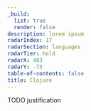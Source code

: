 ```yaml
---
_build:
  list: true
  render: false
description: lorem ipsum
radarIndex: 17
radarSection: languages
radarTier: hold
radarX: 483
radarY: -73
table-of-contents: false
title: Clojure
---
```


TODO justification
